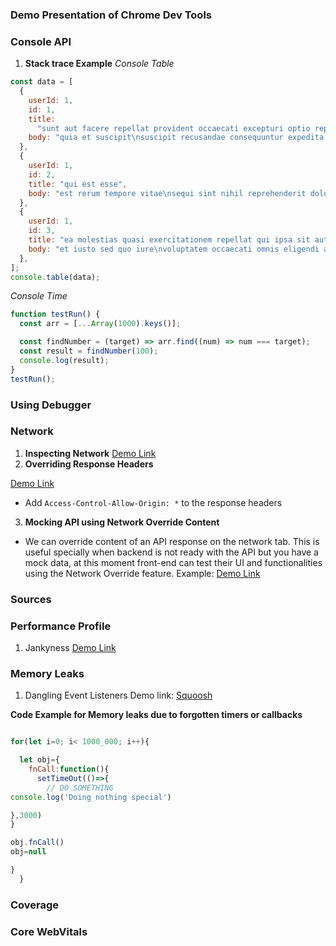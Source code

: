 ### Demo Presentation of Chrome Dev Tools

### Console API

1. **Stack trace Example**
   _Console Table_

```js
const data = [
  {
    userId: 1,
    id: 1,
    title:
      "sunt aut facere repellat provident occaecati excepturi optio reprehenderit",
    body: "quia et suscipit\nsuscipit recusandae consequuntur expedita et cum\nreprehenderit molestiae ut ut quas totam\nnostrum rerum est autem sunt rem eveniet architecto",
  },
  {
    userId: 1,
    id: 2,
    title: "qui est esse",
    body: "est rerum tempore vitae\nsequi sint nihil reprehenderit dolor beatae ea dolores neque\nfugiat blanditiis voluptate porro vel nihil molestiae ut reiciendis\nqui aperiam non debitis possimus qui neque nisi nulla",
  },
  {
    userId: 1,
    id: 3,
    title: "ea molestias quasi exercitationem repellat qui ipsa sit aut",
    body: "et iusto sed quo iure\nvoluptatem occaecati omnis eligendi aut ad\nvoluptatem doloribus vel accusantium quis pariatur\nmolestiae porro eius odio et labore et velit aut",
  },
];
console.table(data);
```

_Console Time_

```js
function testRun() {
  const arr = [...Array(1000).keys()];

  const findNumber = (target) => arr.find((num) => num === target);
  const result = findNumber(100);
  console.log(result);
}
testRun();
```

### Using Debugger

### Network

1. **Inspecting Network**
   [Demo Link](https://devtools.glitch.me/network/getstarted.html)
2. **Overriding Response Headers**

[Demo Link](https://cors-demo-devtools.glitch.me/)

- Add `Access-Control-Allow-Origin: *` to the response headers

3. **Mocking API using Network Override Content**

- We can override content of an API response on the network tab. This is useful specially when backend is not ready with the API but you have a mock data, at this moment front-end can test their UI and functionalities using the Network Override feature.
  Example: [Demo Link](https://coffee-cart.app/)

### Sources

### Performance Profile

1. Jankyness
   [Demo Link](https://googlechrome.github.io/devtools-samples/jank/)

### Memory Leaks

1. Dangling Event Listeners
   Demo link: [Squoosh](https://deploy-preview-1113--squoosh.netlify.app/)

**Code Example for Memory leaks due to forgotten timers or callbacks**

```js

for(let i=0; i< 1000_000; i++){

  let obj={
    fnCall:function(){
      setTimeOut(()=>{
        // DO SOMETHING
console.log('Doing nothing special')

},3000)
}

obj.fnCall()
obj=null

}
  }


```

### Coverage

### Core WebVitals
